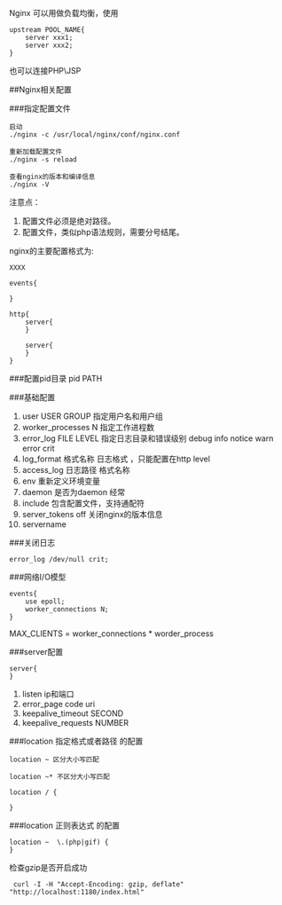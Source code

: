 Nginx 可以用做负载均衡，使用
	
	upstream POOL_NAME{
		server xxx1;
		server xxx2;
	}
	
也可以连接PHP\JSP	

##Nginx相关配置

###指定配置文件
	
	启动
	./nginx -c /usr/local/nginx/conf/nginx.conf
	
	重新加载配置文件
	./nginx -s reload
	
	查看nginx的版本和编译信息
	./nginx -V
注意点：

1.	配置文件必须是绝对路径。
2.	配置文件，类似php语法规则，需要分号结尾。

nginx的主要配置格式为:

	XXXX
	
	events{
	
	}
	
	http{
		server{
		}
		
		server{
		}
	}
	

###配置pid目录
pid PATH

###基础配置
1.	user USER GROUP 指定用户名和用户组
2.	worker_processes N 指定工作进程数
3.	error_log FILE LEVEL 指定日志目录和错误级别 debug info notice warn error crit
4.	log_format 格式名称 日志格式 ，只能配置在http level
5.	access_log 日志路径 格式名称
6.	env 重新定义环境变量
7.	daemon 是否为daemon 经常
8.	include 包含配置文件，支持通配符
9.	server_tokens off 关闭nginx的版本信息
9.	servername

###关闭日志

	error_log /dev/null crit;



###网络I/O模型
	
	events{
		use epoll;
		worker_connections N;
	}
MAX_CLIENTS = worker_connections * worder_process


###server配置

	server{
	}

1.	listen ip和端口
2.	error_page code uri
3.	keepalive_timeout SECOND
4.	keepalive_requests NUMBER


###location 指定格式或者路径 的配置

	location ~ 区分大小写匹配
	
	location ~* 不区分大小写匹配

	location / {
		
	}
	
###location 正则表达式 的配置

	location ~  \.(php|gif) {
	}

检查gzip是否开启成功

	 curl -I -H "Accept-Encoding: gzip, deflate" "http://localhost:1180/index.html"